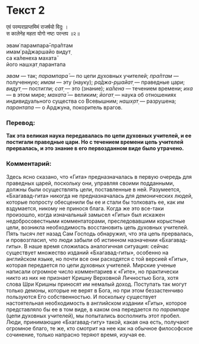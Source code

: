 # Текст 2

एवं परम्पराप्राप्तमिमं राजर्षयो विदुः ।  
स कालेनेह महता योगो नष्टः परन्तप ॥२॥

эвам̇ парампара̄-пра̄птам  
имам̇ ра̄джаршайо видут̣  
са ка̄ленеха махата̄  
його нашх̣ат̣ парантапа

_эвам_ — так; _парампара̄_ — по цепи духовных учителей; _пра̄птам_ — полученную; _имам_ — эту (науку); _ра̄джа-р̣шайат̣_ — праведные цари; _видут̣_ — постигли; _сат̣_ — это (знание); _ка̄лена_ — течением времени; _иха_ — в этом мире; _махата̄_ — великим; _йогат̣_ — наука об отношениях индивидуального существа со Всевышним; _нашх̣ат̣_ — разрушена; _парантапа_ — о Арджуна, покоритель врагов.

### Перевод:

**Так эта великая наука передавалась по цепи духовных учителей, и ее постигали праведные цари. Но с течением времени цепь учителей прервалась, и это знание в его первозданном виде было утрачено.**

### Комментарий:

Здесь ясно сказано, что «Гита» предназначалась в первую очередь для праведных царей, поскольку они, управляя своими подданными, должны были осуществлять цели, поставленные в ней. Разумеется, «Бхагавад-гита» никогда не предназначалась для демонических людей, которые попросту обесценили бы ее и стали бы толковать ее, как им вздумается, никому не принося блага. Когда же это все-таки произошло, когда изначальный замысел «Гиты» был искажен недобросовестными комментаторами, преследовавшими корыстные цели, возникла необходимость восстановить цепь духовных учителей. Пять тысяч лет назад Сам Господь обнаружил, что эта цепь прервалась, и провозгласил, что люди забыли об истинном назначении «Бхагавад-гиты». В наше время сложилась аналогичная ситуация: сейчас существует множество изданий «Бхагавад-гиты», особенно на английском языке, но почти все они расходятся с той версией «Гиты», которая передается по цепи духовных учителей. Мирские ученые написали огромное число комментариев к «Гите», но практически никто из них не признает Кришну Верховной Личностью Бога, хотя слова Шри Кришны приносят им немалый доход. Поступать так могут только демоны, которые не верят в Бога, но при этом беззастенчиво пользуются Его собственностью. И поскольку существует настоятельная необходимость в английском издании «Гиты», которое представляло бы ее в том виде, в каком она передается по _парампаре_ (цепи духовных учителей), мы попытались восполнить этот пробел. Люди, принимающие «Бхагавад-гиту» такой, какая она есть, получают огромное благо, те же, кто смотрит на нее как на обычное философское сочинение, только напрасно теряют время, изучая ее.